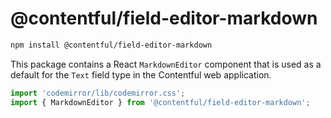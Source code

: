 # @contentful/field-editor-markdown

```bash
npm install @contentful/field-editor-markdown
```

This package contains a React `MarkdownEditor` component that is used as a default for the `Text` field type in the Contentful web application.

```js
import 'codemirror/lib/codemirror.css';
import { MarkdownEditor } from '@contentful/field-editor-markdown';
```
